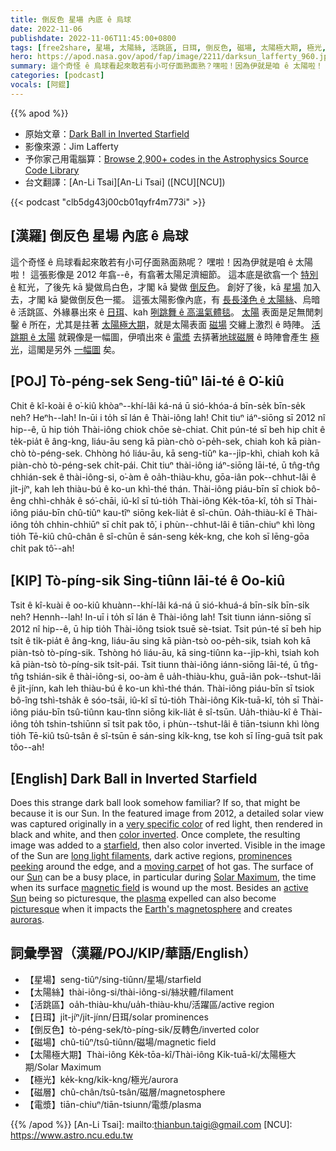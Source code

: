 ```yaml
---
title: 倒反色 星場 內底 ê 烏球
date: 2022-11-06
publishdate: 2022-11-06T11:45:00+0800
tags: [free2share, 星場, 太陽絲, 活跳區, 日珥, 倒反色, 磁場, 太陽極大期, 極光, 磁層, 電漿]
hero: https://apod.nasa.gov/apod/fap/image/2211/darksun_lafferty_960.jpg
summary: 這个奇怪 ê 烏球看起來敢若有小可仔面熟面熟？嘿啦！因為伊就是咱 ê 太陽啦！
categories: [podcast]
vocals: [阿錕]
---
```


{{% apod %}}

- 原始文章：[Dark Ball in Inverted Starfield](https://apod.nasa.gov/apod/ap221106.html)
- 影像來源：Jim Lafferty 
- 予你家己用電腦算：[Browse 2,900+ codes in the Astrophysics Source Code Library](http://ascl.net/)
- 台文翻譯：[An-Li Tsai][An-Li Tsai] ([NCU][NCU])

{{< podcast "clb5dg43j00cb01qyfr4m773i" >}}

## [漢羅] 倒反色 星場 內底 ê 烏球
這个奇怪 ê 烏球看起來敢若有小可仔面熟面熟呢？
嘿啦！因為伊就是咱 ê 太陽啦！
這張影像是 2012 年翕--ê，有翕著太陽足濟細節。
這本底是欲翕一个 [特別 ê][very specific color] 紅光，了後先 kā 變做烏白色，才閣 kā 變做 [倒反色][color inverted]。
創好了後，kā [星場][starfield t] 加入去，才閣 kā 變做倒反色一擺。
這張太陽影像內底，有 [長長淺色 ê 太陽絲][long light filaments t]、烏暗 ê 活跳區、外緣暴出來 ê [日珥][prominences peeking t]、kah [咧跳舞 ê 高溫氣體毯][moving carpet t]。
[太陽][Sun] 表面是足無閒刺鑿 ê 所在，尤其是拄著 [太陽極大期][Solar Maximum]，就是太陽表面 [磁場][magnetic field] 交纏上激烈 ê 時陣。
[活跳期 ê 太陽][active Sun] 就親像是一幅圖，伊噴出來 ê [電漿][plasma] 去挵著[地球磁層][Earth's magnetosphere] ê 時陣會產生 [極光][auroras]，這閣是另外 [一幅圖][picturesque] 矣。



## [POJ] Tò-péng-sek Seng-tiûⁿ lāi-té ê O͘-kiû
Chit ê kî-koài ê o͘-kiû khòaⁿ--khí-lâi ká-ná ū sió-khóa-á bīn-se̍k bīn-se̍k neh?
Heⁿh--lah! In-ūi i to̍h sī lán ê Thài-iông lah!
Chit tiuⁿ iáⁿ-siōng sī 2012 nî hip--ê, ū hip tio̍h Thài-iông chiok chōe sè-chiat.
Chit pún-té sī beh hip chi̍t ê te̍k-pia̍t ê âng-kng, liáu-āu seng kā piàn-chò o͘-pe̍h-sek, chiah koh kā piàn-chò tò-péng-sek.
Chhòng hó liáu-āu, kā seng-tiûⁿ ka--ji̍p-khì, chiah koh kā piàn-chò tò-péng-sek chi̍t-pái.
Chit tiuⁿ thài-iông iáⁿ-siōng lāi-té, ū tn̂g-tn̂g chhián-sek ê thài-iông-si, o͘-àm ê oa̍h-thiàu-khu, gōa-iân pok--chhut-lâi ê ji̍t-jíⁿ, kah leh thiàu-bú ê ko-un khì-thé thán.
Thài-iông piáu-bīn sī chiok bô-êng chhì-chha̍k ê só͘-chāi, iû-kî sī tú-tio̍h Thài-iông Ke̍k-tōa-kî, to̍h sī Thài-iông piáu-bīn chû-tiûⁿ kau-tîⁿ siōng kek-lia̍t ê sî-chūn.
Oa̍h-thiàu-kî ê Thài-iông to̍h chhin-chhiūⁿ sī chi̍t pak tô͘, i phùn--chhut-lâi ê tiān-chiuⁿ khì lòng tio̍h Tē-kiû chû-chân ê sî-chūn ē sán-seng ke̍k-kng,  che koh sī lēng-gōa chi̍t pak tô͘--ah!


## [KIP] Tò-píng-sik Sing-tiûnn lāi-té ê Oo-kiû
Tsit ê kî-kuài ê oo-kiû khuànn--khí-lâi ká-ná ū sió-khuá-á bīn-si̍k bīn-si̍k neh?
Hennh--lah! In-uī i to̍h sī lán ê Thài-iông lah!
Tsit tiunn iánn-siōng sī 2012 nî hip--ê, ū hip tio̍h Thài-iông tsiok tsuē sè-tsiat.
Tsit pún-té sī beh hip tsi̍t ê ti̍k-pia̍t ê âng-kng, liáu-āu sing kā piàn-tsò oo-pe̍h-sik, tsiah koh kā piàn-tsò tò-píng-sik.
Tshòng hó liáu-āu, kā sing-tiûnn ka--ji̍p-khì, tsiah koh kā piàn-tsò tò-píng-sik tsi̍t-pái.
Tsit tiunn thài-iông iánn-siōng lāi-té, ū tn̂g-tn̂g tshián-sik ê thài-iông-si, oo-àm ê ua̍h-thiàu-khu, guā-iân pok--tshut-lâi ê ji̍t-jínn, kah leh thiàu-bú ê ko-un khì-thé thán.
Thài-iông piáu-bīn sī tsiok bô-îng tshì-tsha̍k ê sóo-tsāi, iû-kî sī tú-tio̍h Thài-iông Ki̍k-tuā-kî, to̍h sī Thài-iông piáu-bīn tsû-tiûnn kau-tînn siōng kik-lia̍t ê sî-tsūn.
Ua̍h-thiàu-kî ê Thài-iông to̍h tshin-tshiūnn sī tsi̍t pak tôo, i phùn--tshut-lâi ê tiān-tsiunn khì lòng tio̍h Tē-kiû tsû-tsân ê sî-tsūn ē sán-sing ki̍k-kng,  tse koh sī līng-guā tsi̍t pak tôo--ah!

## [English] Dark Ball in Inverted Starfield
Does this strange dark ball look somehow familiar?
If so, that might be because it is our Sun.
In the featured image from 2012, a detailed solar view was captured originally in a [very specific color][very specific color] of red light, then rendered in black and white, and then [color inverted][color inverted].
Once complete, the resulting image was added to a [starfield][starfield e], then also color inverted.
Visible in the image of the Sun are [long light filaments][long light filaments e], dark active regions, [prominences peeking][prominences peeking e] around the edge, and a [moving carpet][moving carpet e] of hot gas.
The surface of our [Sun][Sun] can be a busy place, in particular during [Solar Maximum][Solar Maximum], the time when its surface [magnetic field][magnetic field] is wound up the most.
Besides an [active Sun][active Sun] being so picturesque, the [plasma][plasma] expelled can also become [picturesque][picturesque] when it impacts the [Earth's magnetosphere][Earth's magnetosphere] and creates [auroras][auroras].


## 詞彙學習（漢羅/POJ/KIP/華語/English）
- 【星場】seng-tiûⁿ/sing-tiûnn/星場/starfield
- 【太陽絲】thài-iông-si/thài-iông-si/絲狀體/filament
- 【活跳區】oa̍h-thiàu-khu/ua̍h-thiàu-khu/活躍區/active region
- 【日珥】ji̍t-jíⁿ/ji̍t-jínn/日珥/solar prominences
- 【倒反色】tò-péng-sek/tò-píng-sik/反轉色/inverted color
- 【磁場】chû-tiûⁿ/tsû-tiûnn/磁場/magnetic field
- 【太陽極大期】Thài-iông Ke̍k-tōa-kî/Thài-iông Ki̍k-tuā-kî/太陽極大期/Solar Maximum
- 【極光】ke̍k-kng/ki̍k-kng/極光/aurora
- 【磁層】chû-chân/tsû-tsân/磁層/magnetosphere
- 【電漿】tiān-chiuⁿ/tiān-tsiunn/電漿/plasma


{{% /apod %}}
[An-Li Tsai]: mailto:thianbun.taigi@gmail.com
[NCU]: https://www.astro.ncu.edu.tw

[copyright]: https://apod.nasa.gov/apod/fap/lib/about_apod.html#srapply
[License]: https://creativecommons.org/licenses/by/2.0/

[very specific color]:https://en.wikipedia.org/wiki/Hydrogen_alpha
[color inverted]:http://img09.deviantart.net/4514/i/2013/361/b/5/black_kitten___colour_invert_drawing_by_naiengele-d6zmjsh.jpg
[starfield e]:https://apod.nasa.gov/apod/ap211124.html
[starfield t]:https://apod.tw/daily/20211124/
[long light filaments e]:https://apod.nasa.gov/apod/ap220913.html
[long light filaments t]:https://apod.tw/daily/20220913/
[prominences peeking e]:https://apod.nasa.gov/apod/ap220216.html
[prominences peeking t]:https://apod.tw/daily/20220216/
[moving carpet e]:https://apod.nasa.gov/apod/ap221102.html
[moving carpet t]:https://apod.tw/daily/20221102/
[Sun]:https://spaceplace.nasa.gov/all-about-the-sun/en/
[Solar Maximum]:https://science.nasa.gov/science-news/science-at-nasa/2012/20jul_tasteofsolarmax/
[magnetic field]:https://solar-center.stanford.edu/magnetism/magneticfields.html
[active Sun]:https://apod.nasa.gov/apod/ap141022.html
[plasma]:https://en.wikipedia.org/wiki/Plasma_%28physics%29
[picturesque]:https://www.chelmsfordma.gov/ImageRepository/Document?documentID=9965
[Earth's magnetosphere]:https://science.nasa.gov/heliophysics/focus-areas/magnetosphere-ionosphere
[auroras]:https://apod.nasa.gov/apod/ap201109.html



